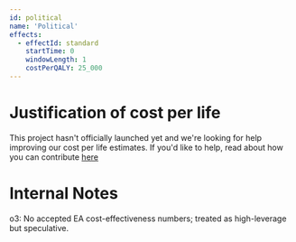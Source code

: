 ```yaml
---
id: political
name: 'Political'
effects:
  - effectId: standard
    startTime: 0
    windowLength: 1
    costPerQALY: 25_000
---
```


# Justification of cost per life

This project hasn't officially launched yet and we're looking for help improving our cost per life estimates.
If you'd like to help, read about how you can contribute [here](https://github.com/impactlist/impactlist/blob/master/CONTRIBUTING.md)

# Internal Notes

o3: No accepted EA cost-effectiveness numbers; treated as high-leverage but speculative.

